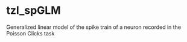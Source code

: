 # tzl_spGLM
Generalized linear model of the spike train of a neuron recorded in the Poisson Clicks task
